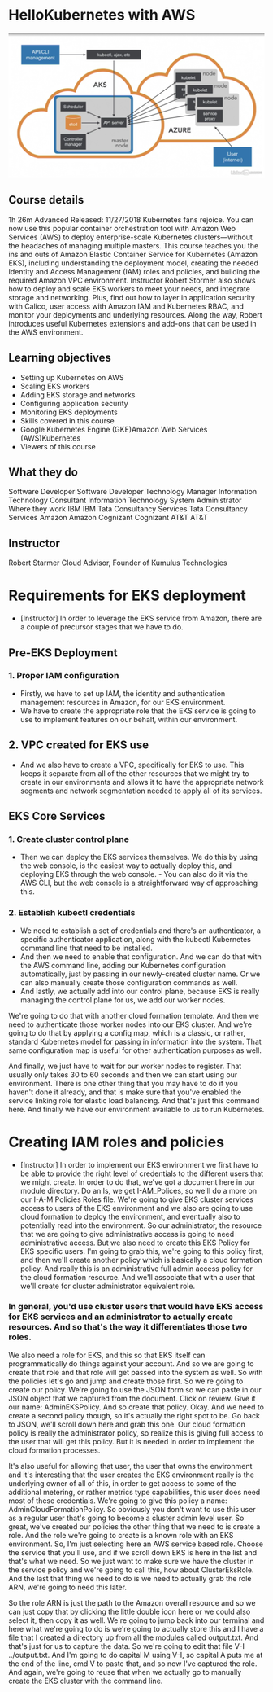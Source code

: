 # HelloKubernetes with AWS

![Kube architecture][logo]

[logo]: https://github.com/ramiljoaquin/HelloKubernetes_AKS/blob/master/assets/KubeArchitecture.png 'Kubernetes architecture'

## Course details

1h 26m Advanced Released: 11/27/2018
Kubernetes fans rejoice. You can now use this popular container orchestration tool with Amazon Web Services (AWS) to deploy enterprise-scale Kubernetes clusters—without the headaches of managing multiple masters. This course teaches you the ins and outs of Amazon Elastic Container Service for Kubernetes (Amazon EKS), including understanding the deployment model, creating the needed Identity and Access Management (IAM) roles and policies, and building the required Amazon VPC environment. Instructor Robert Stormer also shows how to deploy and scale EKS workers to meet your needs, and integrate storage and networking. Plus, find out how to layer in application security with Calico, user access with Amazon IAM and Kubernetes RBAC, and monitor your deployments and underlying resources. Along the way, Robert introduces useful Kubernetes extensions and add-ons that can be used in the AWS environment.

## Learning objectives

- Setting up Kubernetes on AWS
- Scaling EKS workers
- Adding EKS storage and networks
- Configuring application security
- Monitoring EKS deployments
- Skills covered in this course
- Google Kubernetes Engine (GKE)Amazon Web Services (AWS)Kubernetes
- Viewers of this course

## What they do

Software Developer Software Developer Technology Manager Information Technology Consultant Information Technology System Administrator
Where they work
IBM IBM Tata Consultancy Services Tata Consultancy Services Amazon Amazon Cognizant Cognizant AT&T AT&T

## Instructor
Robert Starmer
Cloud Advisor, Founder of Kumulus Technologies



# Requirements for EKS deployment

- [Instructor] In order to leverage the EKS service from Amazon, there are a couple of precursor stages that we have to do. 

## Pre-EKS Deployment
### 1. Proper IAM configuration
- Firstly, we have to set up IAM, the identity and authentication management resources in Amazon, for our EKS environment. 
- We have to create the appropriate role that the EKS service is going to use to implement features on our behalf, within our environment. 

## 2. VPC created for EKS use
- And we also have to create a VPC, specifically for EKS to use. This keeps it separate from all of the other resources that we might try to create in our environments and allows it to have the appropriate network segments and network segmentation needed to apply all of its services. 

## EKS Core Services
### 1. Create cluster control plane
- Then we can deploy the EKS services themselves. We do this by using the web console, is the easiest way to actually deploy this, and deploying EKS through the web console. - You can also do it via the AWS CLI, but the web console is a straightforward way of approaching this. 

### 2. Establish kubectl credentials
- We need to establish a set of credentials and there's an authenticator, a specific authenticator application, along with the kubectl Kubernetes command line that need to be installed. 
- And then we need to enable that configuration. And we can do that with the AWS command line, adding our Kubernetes configuration automatically, just by passing in our newly-created cluster name. Or we can also manually create those configuration commands as well. 
- And lastly, we actually add into our control plane, because EKS is really managing the control plane for us, we add our worker nodes. 

We're going to do that with another cloud formation template. And then we need to authenticate those worker nodes into our EKS cluster. And we're going to do that by applying a config map, which is a classic, or rather, standard Kubernetes model for passing in information into the system. That same configuration map is useful for other authentication purposes as well. 

And finally, we just have to wait for our worker nodes to register. That usually only takes 30 to 60 seconds and then we can start using our environment. There is one other thing that you may have to do if you haven't done it already, and that is make sure that you've enabled the service linking role for elastic load balancing. And that's just this command here. And finally we have our environment available to us to run Kubernetes.



# Creating IAM roles and policies
- [Instructor] In order to implement our EKS environment we first have to be able to provide the right level of credentials to the different users that we might create. In order to do that, we've got a document here in our module directory. Do an ls, we get I-AM_Polices, so we'll do a more on our I-A-M Policies Roles file. We're going to give EKS cluster services access to users of the EKS environment and we also are going to use cloud formation to deploy the environment, and eventually also to potentially read into the environment. So our administrator, the resource that we are going to give administrative access is going to need administrative access. But we also need to create this EKS Policy for EKS specific users. I'm going to grab this, we're going to this policy first, and then we'll create another policy which is basically a cloud formation policy. And really this is an administrative full admin access policy for the cloud formation resource. And we'll associate that with a user that we'll create for cluster administrator equivalent role. 

### In general, you'd use cluster users that would have EKS access for EKS services and an administrator to actually create resources. And so that's the way it differentiates those two roles.

We also need a role for EKS, and this so that EKS itself can programmatically do things against your account. And so we are going to create that role and that role will get passed into the system as well. So with the policies let's go and jump and create those first. So we're going to create our policy. We're going to use the JSON form so we can paste in our JSON object that we captured from the document. Click on review. Give it our name: AdminEKSPolicy. And so create that policy. Okay. And we need to create a second policy though, so it's actually the right spot to be. Go back to JSON, we'll scroll down here and grab this one. Our cloud formation policy is really the administrator policy, so realize this is giving full access to the user that will get this policy. But it is needed in order to implement the cloud formation processes. 


It's also useful for allowing that user, the user that owns the environment and it's interesting that the user creates the EKS environment really is the underlying owner of all of this, in order to get access to some of the additional metering, or rather metrics type capabilities, this user does need most of these credentials. We're going to give this policy a name: AdminCloudFormationPolicy. So obviously you don't want to use this user as a regular user that's going to become a cluster admin level user. So great, we've created our policies the other thing that we need to is create a role. And the role we're going to create is a known role with an EKS environment. So, I'm just selecting here an AWS service based role. Choose the service that you'll use, and if we scroll down EKS is here in the list and that's what we need. So we just want to make sure we have the cluster in the service policy and we're going to call this, how about ClusterEksRole. And the last that thing we need to do is we need to actually grab the role ARN, we're going to need this later. 


So the role ARN is just the path to the Amazon overall resource and so we can just copy that by clicking the little double icon here or we could also select it, then copy it as well. We're going to jump back into our terminal and here what we're going to do is we're going to actually store this and I have a file that I created a directory up from all the modules called output.txt. And that's just for us to capture the data. So we're going to edit that file V-I ../output.txt. And I'm going to do capital M using V-I, so capital A puts me at the end of the line, cmd V to paste that, and so now I've captured the role. And again, we're going to reuse that when we actually go to manually create the EKS cluster with the command line.
